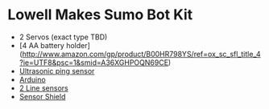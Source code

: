 Lowell Makes Sumo Bot Kit
=========================

  * 2 Servos (exact type TBD)
  * [4 AA battery holder] (http://www.amazon.com/gp/product/B00HR798YS/ref=ox_sc_sfl_title_4?ie=UTF8&psc=1&smid=A36XGHPOQN69CE)
  * [Ultrasonic ping sensor](http://www.amazon.com/gp/product/B0089VB326/ref=ox_sc_sfl_title_3?ie=UTF8&psc=1&smid=A3468ESLW23DHM)
  * [Arduino](http://www.amazon.com/gp/product/B00OBSD202/ref=ox_sc_sfl_title_1?ie=UTF8&psc=1&smid=AHBA8EC6MI1NT)
  * [2 Line sensors](https://www.sparkfun.com/products/9454)
  * [Sensor Shield](http://www.tinydeal.com/Electronics-DIY-Sensor-Shield-V5-0-Sensor-Expansion-Board-for-Arduino-Works-with-Official-Arduino-Boards-p-94893.html?currency=USD&ship_to=US&gclid=CjwKEAjw2cOsBRD3xNbRp5eQxzYSJADZGYbzQMWai-o_TJaztuOCF-_wOErBaBzww2YqLmX-pQcophoCWKLw_wcB)